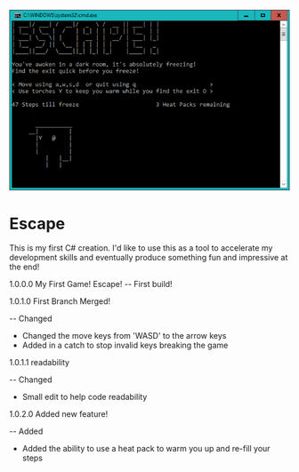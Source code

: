 ![Screenshot](/Image.png?raw=true)

# Escape

This is my first C# creation. I'd like to use this as a tool to accelerate my development skills and eventually produce something fun and impressive at the end!


1.0.0.0 My First Game! Escape!
-- First build!

1.0.1.0 First Branch Merged!

-- Changed 
- Changed the move keys from 'WASD' to the arrow keys
- Added in a catch to stop invalid keys breaking the game

1.0.1.1 readability 

-- Changed 
- Small edit to help code readability 

1.0.2.0 Added new feature!

-- Added 
- Added the ability to use a heat pack to warm you up and re-fill your steps
